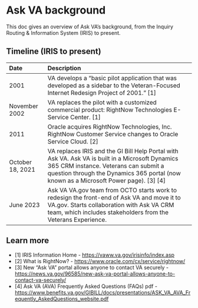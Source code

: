 # Ask VA background
This doc gives an overview of Ask VA’s background, from the Inquiry Routing & Information System (IRIS) to present.

## Timeline (IRIS to present)
|Date|Description|
|:---|:---|
|2001|VA develops a “basic pilot application that was developed as a sidebar to the Veteran-Focused Internet Redesign Project of 2001.” [1]|
|November 2002|VA replaces the pilot with a customized commercial product: RightNow Technologies E-Service Center. [1]|
|2011|Oracle acquires RightNow Technologies, Inc. RightNow Customer Service changes to Oracle Service Cloud. [2]|
|October 18, 2021|VA replaces IRIS and the GI Bill Help Portal with Ask VA. Ask VA is built in a Microsoft Dynamics 365 CRM instance. Veterans can submit a question through the Dynamics 365 portal (now known as a Microsoft Power page). [3] [4]|
|June 2023|Ask VA VA.gov team from OCTO starts work to redesign the front-end of Ask VA and move it to VA.gov. Starts collaboration with Ask VA CRM team, which includes stakeholders from the Veterans Experience.|

## Learn more
- [1] IRIS Information Home - https://vaww.va.gov/irisinfo/index.asp
- [2] What is RightNow? - https://www.oracle.com/cx/service/rightnow/
- [3] New “Ask VA” portal allows anyone to contact VA securely - https://news.va.gov/96585/new-ask-va-portal-allows-anyone-to-contact-va-securely/
- [4] Ask VA (AVA) Frequently Asked Questions (FAQs) pdf - https://www.benefits.va.gov/GIBILL/docs/presentations/ASK_VA_AVA_Frequently_AskedQuestions_website.pdf
